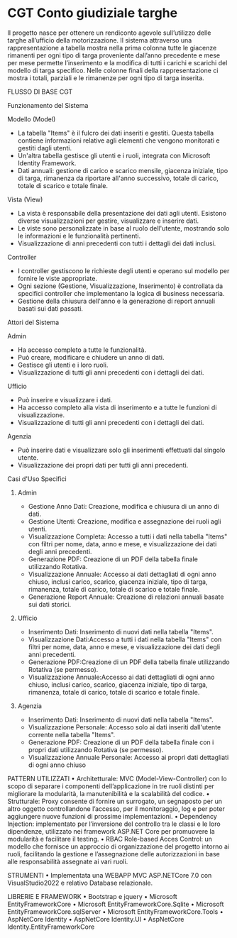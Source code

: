 # CGT Conto giudiziale targhe

Il progetto nasce per ottenere un rendiconto agevole sull’utilizzo delle targhe all’ufficio della motorizzazione. 
Il sistema attraverso una rappresentazione a tabella mostra nella prima colonna tutte le giacenze rimanenti per ogni tipo di targa proveniente dall’anno precedente e mese per mese permette l’inserimento e la modifica di tutti i carichi e scarichi del modello di targa specifico. 
Nelle colonne finali della rappresentazione ci mostra i totali, parziali e le rimanenze per ogni tipo di targa inserita.

FLUSSO DI BASE CGT

Funzionamento del Sistema

Modello (Model)
   - La tabella "Items" è il fulcro dei dati inseriti e gestiti. Questa tabella contiene informazioni relative agli elementi che vengono monitorati e gestiti dagli utenti.
   - Un'altra tabella gestisce gli utenti e i ruoli, integrata con Microsoft Identity Framework.
   - Dati annuali: gestione di carico e scarico mensile, giacenza iniziale, tipo di targa, rimanenza da riportare all'anno successivo, totale di carico, totale di scarico e totale finale.

Vista (View)
   - La vista è responsabile della presentazione dei dati agli utenti. Esistono diverse visualizzazioni per gestire, visualizzare e inserire dati.
   - Le viste sono personalizzate in base al ruolo dell'utente, mostrando solo le informazioni e le funzionalità pertinenti.
   - Visualizzazione di anni precedenti con tutti i dettagli dei dati inclusi.

Controller
   - I controller gestiscono le richieste degli utenti e operano sul modello per fornire le viste appropriate.
   - Ogni sezione (Gestione, Visualizzazione, Inserimento) è controllata da specifici controller che implementano la logica di business necessaria.
   - Gestione della chiusura dell'anno e la generazione di report annuali basati sui dati passati.

Attori del Sistema

Admin
   - Ha accesso completo a tutte le funzionalità.
   - Può creare, modificare e chiudere un anno di dati.
   - Gestisce gli utenti e i loro ruoli.
   - Visualizzazione di tutti gli anni precedenti con i dettagli dei dati.

Ufficio
   - Può inserire e visualizzare i dati.
   - Ha accesso completo alla vista di inserimento e a tutte le funzioni di visualizzazione.
   - Visualizzazione di tutti gli anni precedenti con i dettagli dei dati.

Agenzia
   - Può inserire dati e visualizzare solo gli inserimenti effettuati dal singolo utente.
   - Visualizzazione dei propri dati per tutti gli anni precedenti.

Casi d'Uso Specifici

1. Admin
   - Gestione Anno Dati: Creazione, modifica e chiusura di un anno di dati.
   - Gestione Utenti: Creazione, modifica e assegnazione dei ruoli agli utenti.
   - Visualizzazione Completa: Accesso a tutti i dati nella tabella "Items" con filtri per nome, data, anno e mese, e visualizzazione dei dati degli anni precedenti.
   - Generazione PDF: Creazione di un PDF della tabella finale utilizzando Rotativa.
   - Visualizzazione Annuale: Accesso ai dati dettagliati di ogni anno chiuso, inclusi carico, scarico, giacenza iniziale, tipo di targa, rimanenza, totale di carico, totale di scarico e totale finale.
   - Generazione Report Annuale: Creazione di relazioni annuali basate sui dati storici.

2. Ufficio
   - Inserimento Dati: Inserimento di nuovi dati nella tabella "Items".
   - Visualizzazione Dati:Accesso a tutti i dati nella tabella "Items" con filtri per nome, data, anno e mese, e visualizzazione dei dati degli anni precedenti.
   - Generazione PDF:Creazione di un PDF della tabella finale utilizzando Rotativa (se permesso).
   - Visualizzazione Annuale:Accesso ai dati dettagliati di ogni anno chiuso, inclusi carico, scarico, giacenza iniziale, tipo di targa, rimanenza, totale di carico, totale di scarico e totale finale.

3. Agenzia
   - Inserimento Dati: Inserimento di nuovi dati nella tabella "Items".
   - Visualizzazione Personale: Accesso solo ai dati inseriti dall'utente corrente nella tabella "Items".
   - Generazione PDF: Creazione di un PDF della tabella finale con i propri dati utilizzando Rotativa (se permesso).
   - Visualizzazione Annuale Personale: Accesso ai propri dati dettagliati di ogni anno chiuso

PATTERN UTILIZZATI
•	Architetturale: MVC (Model-View-Controller) con lo scopo di separare i componenti dell’applicazione in tre ruoli distinti per migliorare la modularità, la manutenibilità e la scalabilità del codice.
•	Strutturale: Proxy consente di fornire un surrogato, un segnaposto per un altro oggetto controllandone l’accesso, per il monitoraggio, log e per poter aggiungere nuove funzioni di prossime implementazioni.
•	Dependency Injection: implementato per l’inversione del controllo tra le classi e le loro dipendenze, utilizzato nei framework ASP.NET Core per promuovere la modularità e facilitare il testing.
•	RBAC Role-based Acces Control: un modello che fornisce un approccio di organizzazione del progetto intorno ai ruoli, facilitando la gestione e l’assegnazione delle autorizzazioni in base alle responsabilità assegnate ai vari ruoli.
	
STRUMENTI
•	Implementata una WEBAPP MVC ASP.NETCore 7.0 con VisualStudio2022 e relativo Database relazionale.

LIBRERIE E FRAMEWORK
•	Bootstrap e jquery 
•	Microsoft EntityFrameworkCore
•	Microsoft EntityFrameworkCore.Sqlite
•	Microsoft EntityFrameworkCore.sqlServer
•	Microsoft EntityFrameworkCore.Tools
•	AspNetCore Identity
•	AspNetCore Identity.UI
•	AspNetCore Identity.EntityFrameworkCore

